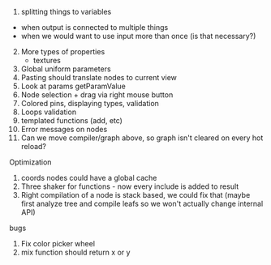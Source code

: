 1. splitting things to variables
 - when output is connected to multiple things
 - when we would want to use input more than once (is that necessary?)
2. More types of properties
    - textures
3. Global uniform parameters
4. Pasting should translate nodes to current view
5. Look at params getParamValue
6. Node selection + drag via right mouse button
7. Colored pins, displaying types, validation
8. Loops validation
9. templated functions (add, etc)
10. Error messages on nodes
11. Can we move compiler/graph above, so graph isn't cleared on every hot reload?

Optimization
1. coords nodes could have a global cache
2. Three shaker for functions - now every include is added to result
3. Right compilation of a node is stack based, we could fix that (maybe first analyze tree and compile leafs so we won't actually change internal API)

bugs
1. Fix color picker wheel
2. mix function should return x or y